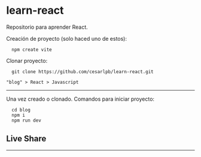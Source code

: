 # learn-react
Repositorio para aprender React. 

Creación de proyecto (solo haced uno de estos):

```
  npm create vite
```

Clonar proyecto:
```
  git clone https://github.com/cesarlpb/learn-react.git
```

`"blog" > React > Javascript`

---
Una vez creado o clonado. Comandos para iniciar proyecto:                       
```
  cd blog
  npm i 
  npm run dev
```

## Live Share

--- 
